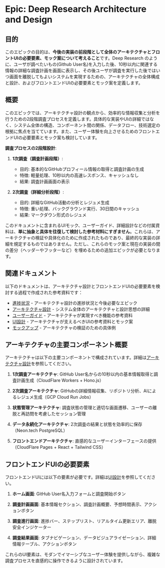 # Epic: Deep Research Architecture and Design

## 目的

このエピックの目的は、**今後の実装の前段階として全体のアーキテクチャとフロントUIの必要要素、モック案について考えること**です。Deep Research のように、ユーザが調べたいもの(Github User名)を入力した後、10秒以内に関連する情報の詳細な調査計画を画面に表示し、その後ユーザが調査を実行した後ではいつ画面を離脱してもよいシステムを実現するための、アーキテクチャの全体構成と設計、およびフロントエンドUIの必要要素とモック案を定義します。

## 概要

このエピックでは、アーキテクチャ設計の観点から、効率的な情報収集と分析を行うための2段階調査プロセスを定義します。具体的な実装やUIの詳細ではなく、システム全体の構造、コンポーネント間の関係、データフロー、技術選定の根拠に焦点を当てています。また、ユーザー体験を向上させるためのフロントエンドUIの必要要素とモック案も検討しています。

**調査プロセスの2段階設計**:

1. **1次調査（調査計画段階）**:
   - 目的: 基本的なGitHubプロフィール情報の取得と調査計画の生成
   - 特徴: 軽量処理、10秒以内の高速レスポンス、キャッシュなし
   - 結果: 調査計画画面の表示

2. **2次調査（詳細分析段階）**:
   - 目的: 詳細なGitHub活動の分析とレジュメ生成
   - 特徴: 重い処理、バックグラウンド実行、30日間のキャッシュ
   - 結果: マークダウン形式のレジュメ

このドキュメントに含まれるUIモック、ユーザーガイド、詳細設計などの付属資料は、**単に抽象と具体を往復して検討した参考材料にすぎません**。これらは、アーキテクチャの検証や具体化のために作成されたものであり、最終的な実装の詳細を規定するものではありません。ただし、これらのモック案と現在の実装の間の差分（ヘッダーやフッターなど）を埋めるための追加エピックが必要となります。

## 関連ドキュメント

以下のドキュメントは、アーキテクチャ設計とフロントエンドUIの必要要素を検討する過程で作成された参考資料です：

- [進捗状況](./PROGRESS.md) - アーキテクチャ設計の進捗状況と今後必要なエピック
- [アーキテクチャ設計](./ARCHITECTURE.md) - システム全体のアーキテクチャと設計思想の詳細
- [ユーザーガイド](./USER-GUIDE.md) - アーキテクチャが実現すべき機能の参考資料
- [UI設計](./UI.md) - アーキテクチャが支えるべきUIの参考資料とモック案
- [モックアップ](./mocks/) - アーキテクチャの検証のための具体例

## アーキテクチャの主要コンポーネント概要

アーキテクチャは以下の主要コンポーネントで構成されています。詳細は[アーキテクチャ設計](./ARCHITECTURE.md)を参照してください。

1. **1次調査アーキテクチャ**: GitHub User名からの10秒以内の基本情報取得と調査計画生成（CloudFlare Workers + Hono.js）

2. **2次調査アーキテクチャ**: GitHubの詳細情報収集、リポジトリ分析、AIによるレジュメ生成（GCP Cloud Run Jobs）

3. **状態管理アーキテクチャ**: 調査状態の管理と適切な画面遷移、ユーザーの離脱と再訪問を考慮したセッション管理

4. **データ永続化アーキテクチャ**: 2次調査の結果と状態を効率的に保存（Neon.tech PostgreSQL）

5. **フロントエンドアーキテクチャ**: 直感的なユーザーインターフェースの提供（CloudFlare Pages + React + Tailwind CSS）

## フロントエンドUIの必要要素

フロントエンドUIには以下の要素が必要です。詳細は[UI設計](./UI.md)を参照してください。

1. **ホーム画面**: GitHub User名入力フォームと調査開始ボタン

2. **調査計画画面**: 基本情報セクション、調査計画概要、予想時間表示、アクションボタン

3. **調査進行画面**: 進捗バー、ステップリスト、リアルタイム更新エリア、離脱安全インジケーター

4. **調査結果画面**: タブナビゲーション、データビジュアライゼーション、詳細情報テーブル、アクションボタン

これらのUI要素は、モダンでイマーシブなユーザー体験を提供しながら、複雑な調査プロセスを直感的に操作できるように設計されています。
